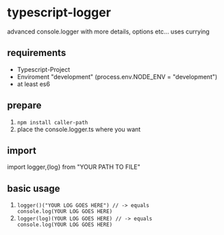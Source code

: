 # typescript-logger
advanced console.logger with more details, options etc... uses currying

## requirements
- Typescript-Project
- Enviroment "development" (process.env.NODE_ENV = "development")
- at least es6

## prepare
1. <code>npm install caller-path</code>
2. place the console.logger.ts where you want

## import
import logger,{log} from "YOUR PATH TO FILE"

## basic usage
1. <code>logger()("YOUR LOG GOES HERE") // -> equals console.log(YOUR LOG GOES HERE)</code>
2. <code>logger(log)(YOUR LOG GOES HERE) // -> equals console.log(YOUR LOG GOES HERE)</code>



